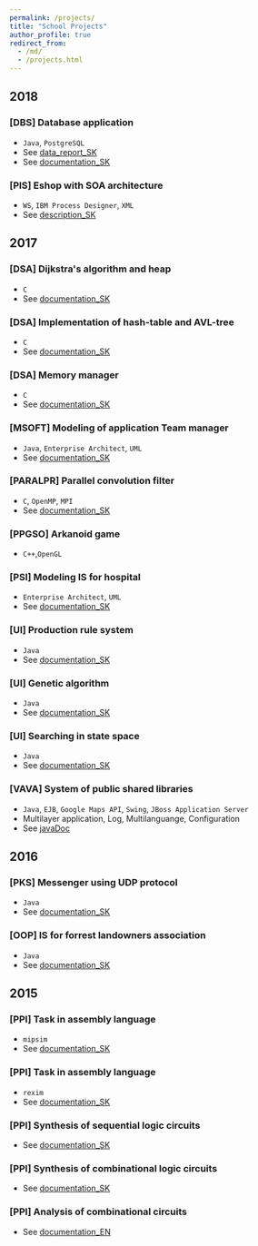 ```yaml
---
permalink: /projects/
title: "School Projects"
author_profile: true
redirect_from: 
  - /md/
  - /projects.html
---
```


## 2018

### [DBS] Database application
* `Java`, `PostgreSQL`
* See [data_report_SK](https://harnusek.github.io/files/dbs_report.pdf)
* See [documentation_SK](https://harnusek.github.io/files/dbs_final.pdf)

### [PIS] Eshop with SOA architecture
* `WS`, `IBM Process Designer`, `XML`
* See [description_SK](https://harnusek.github.io/files/pis.pdf)

## 2017

### [DSA] Dijkstra's algorithm and heap
* `C`  
* See [documentation_SK](https://harnusek.github.io/files/dsa3.pdf)

### [DSA] Implementation of hash-table and AVL-tree
* `C`  
* See [documentation_SK](https://harnusek.github.io/files/dsa2.pdf)

### [DSA] Memory manager
* `C`
* See [documentation_SK](https://harnusek.github.io/files/dsa1.pdf)

### [MSOFT] Modeling of application Team manager
* `Java`, `Enterprise Architect`, `UML`
* See [documentation_SK](https://harnusek.github.io/files/msoft.pdf)

### [PARALPR] Parallel convolution filter
* `C`, `OpenMP`, `MPI`
* See [documentation_SK](https://harnusek.github.io/files/parapr.pdf)

### [PPGSO] Arkanoid game 
* `C++`,`OpenGL`

### [PSI] Modeling IS for hospital
* `Enterprise Architect`, `UML`
* See [documentation_SK](https://harnusek.github.io/files/psi.pdf)

### [UI] Production rule system
* `Java`
* See [documentation_SK](https://harnusek.github.io/files/ui4.pdf)

### [UI] Genetic algorithm
* `Java`
* See [documentation_SK](https://harnusek.github.io/files/ui3.pdf)

### [UI] Searching in state space
* `Java`
* See [documentation_SK](https://harnusek.github.io/files/ui2.pdf)

### [VAVA] System of public shared libraries
* `Java`, `EJB`, `Google Maps API`, `Swing`, `JBoss Application Server`
* Multilayer application, Log, Multilanguange, Configuration
* See [javaDoc](https://harnusek.github.io/projects/librario/index.html)

## 2016

### [PKS] Messenger using UDP protocol
* `Java`
* See [documentation_SK](https://harnusek.github.io/files/pks.pdf)

### [OOP] IS for forrest landowners association
* `Java`
* See [documentation_SK](https://harnusek.github.io/files/oop.pdf)

## 2015

### [PPI] Task in assembly language
* `mipsim`
* See [documentation_SK](https://harnusek.github.io/files/ppi5.pdf)

### [PPI] Task in assembly language
* `rexim`
* See [documentation_SK](https://harnusek.github.io/files/ppi4.pdf)

### [PPI] Synthesis of sequential logic circuits
* See [documentation_SK](https://harnusek.github.io/files/ppi3.pdf)

### [PPI] Synthesis of combinational logic circuits
* See [documentation_SK](https://harnusek.github.io/files/ppi2.pdf)

### [PPI] Analysis of combinational circuits
* See [documentation_EN](https://harnusek.github.io/files/ppi1.pdf)
